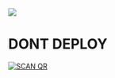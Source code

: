<img src= "https://i.ibb.co/McTFSwF/497fad5dc89b.jpg"/>


# DONT DEPLOY


<a href="https://heroku.com/deploy?template=https://github.com/Diegoson/AMAROK-MD/"><img title="SCAN QR" src="https://img.shields.io/badge/DEPLOY-h?color=black&style=for-the-badge&logo=heroku"></a>


